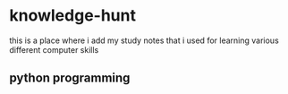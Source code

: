 # knowledge-hunt
    
this is a place where i add my study notes that i used for learning various different computer skills

## python programming


